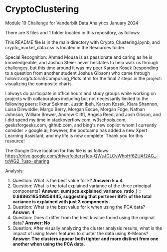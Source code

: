 # CryptoClustering

Module 19 Challenge for Vanderbilt Data Analytics January 2024

There are 3 files and 1 folder located in this repository, as follows:

This README file is in the main directory with Crypto_Clustering.ipynb, and crypto_market_data.csv is located in the Resources folder.

Special Recognition: Ahmad Mousa is as passionate and caring as he is knowledgeable, and Joshua Steier never hesitates to help walk us through challenges, but this time around it was my peer Karson Kosek (responding to a question from another student Joshua Gibson) who came through holoviz.org/tutorial/Composing_Plots.html for the final 2 steps in the project: visualizing the composite charts.

I always do participate in office hours and study groups while working on projects with collaborators including but not necessarily limited to the following peers: Ilknur Sekmen, Justin Ibeh, Karson Kosek, Kiara Shannon, Luisa Dinwiddie, Margo Berry, Morgan Escue, Morgan Foge, Nathan Johnson, William Brewer, Andrew Clifft, Angela Reed, and Josh Gibson, and I did spend my time in stackoverflow.com, w3schools.com, geeksforgeeks.com, github.com, and bing's new copilot whom I currently consider > google ai; however, the bootcamp has added a new Xpert Learning Assistant, and my life is now complete. Thank you for this resource!

The Google Drive location for this file is as follows: https://drive.google.com/drive/folders/1es-QWsJGLCvWhpHf6ZUAf2AG_-txWG2_?usp=sharing


Analysis: 
1. Question: What is the best value for k? **Answer: k = 4**  
2. Question: What is the total explained variance of the three principal components? **Answer: sum(pca.explained_variance_ratio_) = 0.8886218549859445, suggesting that pertneer 89% of the total variance is explained with just 3 components.**  
3. Question: What is the best value for k when using the PCA data? **Answer: 4**  
4. Question: Does it differ from the best k value found using the original data? **Answer: No**  
5. Question: After visually analyzing the cluster analysis results, what is the impact of using fewer features to cluster the data using K-Means? **Answer: The clusters appear both tighter and more distinct from one another when using the PCA data.**
